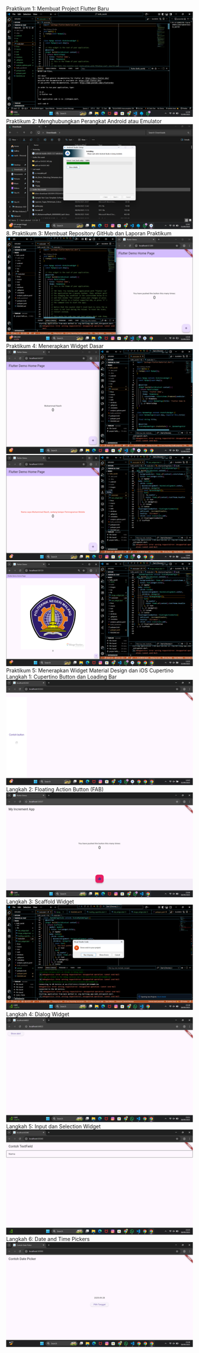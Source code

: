 Praktikum 1: Membuat Project Flutter Baru
![alt text](images/1.png)
Praktikum 2: Menghubungkan Perangkat Android atau Emulator
![alt text](images/2.png)
8. Praktikum 3: Membuat Repository GitHub dan Laporan Praktikum
![alt text](images/3.png)
 Praktikum 4: Menerapkan Widget Dasar
![alt text](images/4.png)
![alt text](images/5.png)
![alt text](images/6.png)
Praktikum 5: Menerapkan Widget Material Design dan iOS Cupertino
Langkah 1: Cupertino Button dan Loading Bar
![alt text](images/7.png)
Langkah 2: Floating Action Button (FAB)
![alt text](images/8.png)
Langkah 3: Scaffold Widget
![alt text](images/9.png)
Langkah 4: Dialog Widget
![alt text](images/10.png)
Langkah 5: Input dan Selection Widget
![alt text](images/11.png)
Langkah 6: Date and Time Pickers
![alt text](images/12.png)
